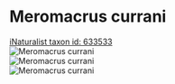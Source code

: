 
Meromacrus currani
==================
  
[iNaturalist taxon id: 633533](https://www.inaturalist.org/taxa/633533)  
![Meromacrus currani](https://inaturalist-open-data.s3.amazonaws.com/photos/95120413/medium.jpeg)  
![Meromacrus currani](https://inaturalist-open-data.s3.amazonaws.com/photos/95122196/medium.jpg)  
![Meromacrus currani](https://inaturalist-open-data.s3.amazonaws.com/photos/95122198/medium.jpg)